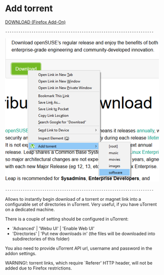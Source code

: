 # Add torrent

[DOWNLOAD (Firefox Add-On)](https://github.com/GChristensen/torrent-add/releases/download/v0.1.0.4/add_torrent.xpi)

`--------------------------------------------------------------------`

![screen](screen.png?raw=true)

`--------------------------------------------------------------------`

Allows to instantly begin download of a torrent or magnet link into a configurable set of
directories in uTorrent. Very useful, if you have uTorrent on a dedicated machine.


There is a couple of setting should be configured in uTorrent:
* 'Advanced' | 'Webu UI' | 'Enable Web UI'
* 'Directories' | 'Put new downloads in' (the files will be downloaded into subdirectories of this folder)

You also need to provide uTorrent API url, username and password in the addon settings.

WARNING!: torrent links, which require `Referer' HTTP header, will not be added due
to Firefox restrictions. 